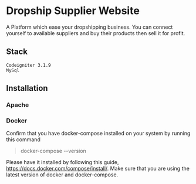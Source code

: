 # Dropship Supplier Website

A Platform which ease your dropshipping business. You can connect yourself to available suppliers and buy their products then sell it for profit.

## Stack
```
Codeigniter 3.1.9
MySql
```

## Installation

### Apache

### Docker
Confirm that you have docker-compose installed on your system by running this command

> docker-compose --version

Please have it installed by following this guide, https://docs.docker.com/compose/install/. 
Make sure that you are using the latest version of docker and docker-compose.

